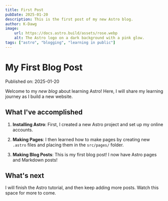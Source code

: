 ```yaml
---
title: First Post
pubDate: 2025-01-20
description: This is the first post of my new Astro blog.
author: K-Dawg
image:
    url: https://docs.astro.build/assets/rose.webp
    alt: The Astro logo on a dark background with a pink glow.
tags: ["astro", "blogging", "learning in public"]
---
```

# My First Blog Post

Published on: 2025-01-20

Welcome to my _new blog_ about learning Astro! Here, I will share my learning journey as I build a new website.

## What I've accomplished

1. **Installing Astro**: First, I created a new Astro project and set up my online accounts.

2. **Making Pages**: I then learned how to make pages by creating new `.astro` files and placing them in the `src/pages/` folder.

3. **Making Blog Posts**: This is my first blog post! I now have Astro pages and Markdown posts!

## What's next

I will finish the Astro tutorial, and then keep adding more posts. Watch this space for more to come.